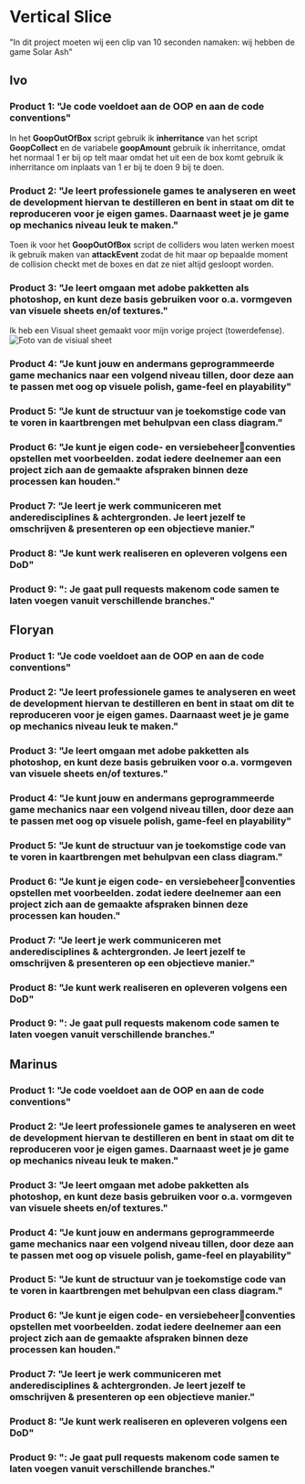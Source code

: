 # Vertical Slice

"In dit project moeten wij een clip van 10 seconden namaken: wij hebben de game Solar Ash"

## Ivo

### Product 1: "Je code voeldoet aan de OOP en aan de code conventions"

In het **GoopOutOfBox** script gebruik ik **inherritance** van het script **GoopCollect** en de variabele **goopAmount** gebruik ik inherritance, omdat het normaal 1 er bij op telt maar omdat het uit een de box komt gebruik ik inherritance om inplaats van 1 er bij te doen 9 bij te doen.

### Product 2: "Je leert professionele games te analyseren en weet de development hiervan te destilleren en bent in staat om dit te reproduceren voor je eigen games. Daarnaast weet je je game op mechanics niveau leuk te maken."

Toen ik voor het **GoopOutOfBox** script de colliders wou laten werken moest ik gebruik maken van **attackEvent** zodat de hit maar op bepaalde moment de collision checkt met de boxes en dat ze niet altijd gesloopt worden.

### Product 3: "Je leert omgaan met adobe pakketten als photoshop, en kunt deze basis gebruiken voor o.a. vormgeven van visuele sheets en/of textures."

Ik heb een Visual sheet gemaakt voor mijn vorige project (towerdefense).
![Foto van de visiual sheet](https://github.com/Marinusduif/Vl_SolarAsh/blob/develop/ReadmeImg/Screenshot%25202023-12-04%2520101145.png)


### Product 4: "Je kunt jouw en andermans geprogrammeerde game mechanics naar een volgend niveau tillen, door deze aan te passen met oog op visuele polish, game-feel en playability"

### Product 5: "Je kunt de structuur van je toekomstige code van te voren in kaartbrengen met behulpvan een class diagram."

### Product 6: "Je kunt je eigen code- en versiebeheerconventies opstellen met voorbeelden. zodat iedere deelnemer aan een project zich aan de gemaakte afspraken binnen deze processen kan houden."

### Product 7: "Je leert je werk communiceren met anderedisciplines & achtergronden. Je leert jezelf te omschrijven & presenteren op een objectieve manier."

### Product 8: "Je kunt werk realiseren en opleveren volgens een DoD"

### Product 9: ": Je gaat pull requests makenom code samen te laten voegen vanuit verschillende branches."

## Floryan

### Product 1: "Je code voeldoet aan de OOP en aan de code conventions"

### Product 2: "Je leert professionele games te analyseren en weet de development hiervan te destilleren en bent in staat om dit te reproduceren voor je eigen games. Daarnaast weet je je game op mechanics niveau leuk te maken."

### Product 3: "Je leert omgaan met adobe pakketten als photoshop, en kunt deze basis gebruiken voor o.a. vormgeven van visuele sheets en/of textures."

### Product 4: "Je kunt jouw en andermans geprogrammeerde game mechanics naar een volgend niveau tillen, door deze aan te passen met oog op visuele polish, game-feel en playability"

### Product 5: "Je kunt de structuur van je toekomstige code van te voren in kaartbrengen met behulpvan een class diagram."

### Product 6: "Je kunt je eigen code- en versiebeheerconventies opstellen met voorbeelden. zodat iedere deelnemer aan een project zich aan de gemaakte afspraken binnen deze processen kan houden."

### Product 7: "Je leert je werk communiceren met anderedisciplines & achtergronden. Je leert jezelf te omschrijven & presenteren op een objectieve manier."

### Product 8: "Je kunt werk realiseren en opleveren volgens een DoD"

### Product 9: ": Je gaat pull requests makenom code samen te laten voegen vanuit verschillende branches."

## Marinus

### Product 1: "Je code voeldoet aan de OOP en aan de code conventions"

### Product 2: "Je leert professionele games te analyseren en weet de development hiervan te destilleren en bent in staat om dit te reproduceren voor je eigen games. Daarnaast weet je je game op mechanics niveau leuk te maken."

### Product 3: "Je leert omgaan met adobe pakketten als photoshop, en kunt deze basis gebruiken voor o.a. vormgeven van visuele sheets en/of textures."

### Product 4: "Je kunt jouw en andermans geprogrammeerde game mechanics naar een volgend niveau tillen, door deze aan te passen met oog op visuele polish, game-feel en playability"

### Product 5: "Je kunt de structuur van je toekomstige code van te voren in kaartbrengen met behulpvan een class diagram."

### Product 6: "Je kunt je eigen code- en versiebeheerconventies opstellen met voorbeelden. zodat iedere deelnemer aan een project zich aan de gemaakte afspraken binnen deze processen kan houden."

### Product 7: "Je leert je werk communiceren met anderedisciplines & achtergronden. Je leert jezelf te omschrijven & presenteren op een objectieve manier."

### Product 8: "Je kunt werk realiseren en opleveren volgens een DoD"

### Product 9: ": Je gaat pull requests makenom code samen te laten voegen vanuit verschillende branches."
